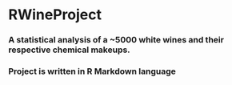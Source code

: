 # RWineProject

### A statistical analysis of a ~5000 white wines and their respective chemical makeups.

### Project is written in R Markdown language
